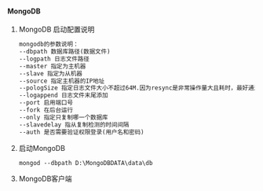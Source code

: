 #### MongoDB

1. MongoDB 启动配置说明

   ```html
   mongodb的参数说明：  
   --dbpath 数据库路径(数据文件)  
   --logpath 日志文件路径  
   --master 指定为主机器  
   --slave 指定为从机器  
   --source 指定主机器的IP地址  
   --pologSize 指定日志文件大小不超过64M.因为resync是非常操作量大且耗时，最好通过设置一个足够大的oplogSize来避免resync(默认的 oplog大小是空闲磁盘大小的5%)。  
   --logappend 日志文件末尾添加  
   --port 启用端口号  
   --fork 在后台运行  
   --only 指定只复制哪一个数据库  
   --slavedelay 指从复制检测的时间间隔  
   --auth 是否需要验证权限登录(用户名和密码)
   ```

2. 启动MongoDB

   ```html
   mongod --dbpath D:\MongoDBDATA\data\db
   ```

3. MongoDB客户端

   